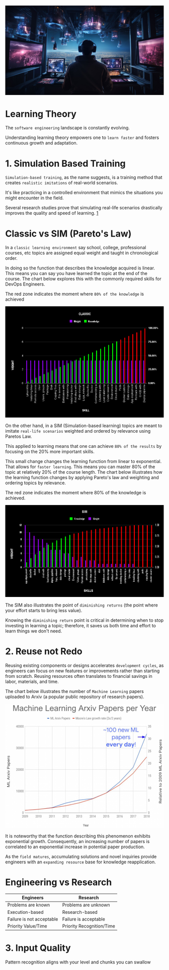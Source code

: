![banner](images/2.jpg)

# Learning Theory

The `software engineering` landscape is constantly evolving. 

Understanding learning theory empowers one to `learn faster` and fosters continuous growth and adaptation.

# 1. Simulation Based Training

`Simulation-based training`, as the name suggests, is a training method that creates `realistic imitations` of real-world scenarios. 

It's like practicing in a controlled environment that mimics the situations you might encounter in the field. 

Several research studies prove that simulating real-life scenarios drastically improves the quality and speed of learning. [1](https://journals.lww.com/ccmjournal/abstract/2006/01000/simulation_based_training_is_superior_to.21.aspx) 

# Classic vs SIM (Pareto's Law)

In a `classic learning environment` say school, college, professional courses, etc topics are assigned equal weight and taught in chronological order. 

In doing so the function that describes the knowledge acquired is linear. This means you can say you have learned the topic at the end of the course. The chart below explores this with the commonly required skills for DevOps Engineers. 

The red zone indicates the moment where `80% of the knowledge` is achieved

![classical learning](images/CLASSIC.png)


On the other hand, in a SIM (Simulation-based learning) topics are meant to imitate `real-life scenarios` weighted and ordered by relevance using Paretos Law. 

This applied to learning means that one can achieve `80% of the results` by focusing on the 20% more important skills. 

This small change changes the learning function from linear to exponential. That allows for `faster learning`. This means you can master 80% of the topic at relatively 20% of the course length. The chart below illustrates how the learning function changes by applying Pareto's law and weighting and ordering topics by relevance. 

The red zone indicates the moment where 80% of the knowledge is achieved.

![simulation based learning](images/SIM.png)

The SIM also illustrates the point of `diminishing returns` (the point where your effort starts to bring less value). 

Knowing the `diminishing return` point is critical in determining when to stop investing in learning a topic; therefore, it saves us both time and effort to learn things we don't need.   


# 2. Reuse not Redo

Reusing existing components or designs accelerates `development cycles`, as engineers can focus on new features or improvements rather than starting from scratch. Reusing resources often translates to financial savings in labor, materials, and time. 

The chart below illustrates the number of `Machine Learning` papers uploaded to Arxiv (a popular public repository of research papers).

![machine learning papers](images/machine-learning-papers-overtime.png)

It is noteworthy that the function describing this phenomenon exhibits exponential growth. Consequently, an increasing number of papers is correlated to an exponential increase in potential paper production. 

As the `field matures`, accumulating solutions and novel inquiries provide engineers with an `expanding resource` base for knowledge reapplication.

# Engineering vs Research

| Engineers                           |  Research                             |
|-------------------------------------|---------------------------------------|
| Problems are known                  | Problems are unknown                  |
| Execution-based                     | Research-based                        |                 
| Failure is not acceptable           | Failure is acceptable                 |
| Priority Value/Time                 | Priority  Recognition/Time            |

# 3. Input Quality

Pattern recognition aligns with your level and chunks you can swallow






